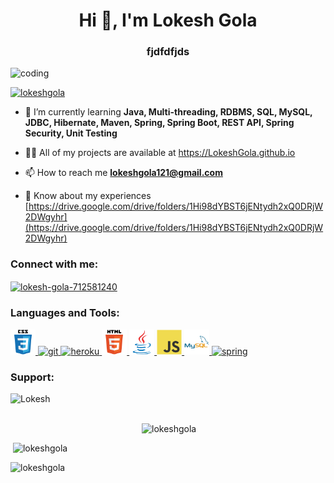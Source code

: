 <h1 align="center">Hi 👋, I'm Lokesh Gola</h1>
<h3 align="center">fjdfdfjds </h3>

<img align="centre" alt="coding"  width="400"  src="https://miro.medium.com/max/1360/0*7Q3yvSIv_t0ioJ-Z.gif">

<p align="left"> <a href="https://github.com/ryo-ma/github-profile-trophy"><img src="https://github-profile-trophy.vercel.app/?username=lokeshgola&theme=onedark" alt="lokeshgola" /></a> </p>

- 🌱 I’m currently learning **Java, Multi-threading, RDBMS, SQL, MySQL, JDBC, Hibernate, Maven, Spring, Spring Boot, REST API, Spring Security, Unit Testing**

<!--============= Portfolio Link ============-->
<!-- - 👨‍💻 All of my projects are available at [https://lokeshgola.github.io](https://lokeshgola.github.io) -->
- 👨‍💻 All of my projects are available at https://LokeshGola.github.io
  
- 📫 How to reach me <span> **lokeshgola121@gmail.com** </span>

- 📄 Know about my experiences [https://drive.google.com/drive/folders/1Hi98dYBST6jENtydh2xQ0DRjW2DWgyhr](https://drive.google.com/drive/folders/1Hi98dYBST6jENtydh2xQ0DRjW2DWgyhr)

<h3 align="left">Connect with me:</h3>
<p align="left">
<a href="https://linkedin.com/in/lokesh-gola-712581240" target="blank"><img align="center" src="https://raw.githubusercontent.com/rahuldkjain/github-profile-readme-generator/master/src/images/icons/Social/linked-in-alt.svg" alt="lokesh-gola-712581240" height="30" width="40" /></a>
</p>

<!--============= Language and Tools =============-->
<h3 align="left">Languages and Tools:</h3>
<p align="left"> <a href="https://www.w3schools.com/css/" target="_blank" rel="noreferrer"> <img src="https://raw.githubusercontent.com/devicons/devicon/master/icons/css3/css3-original-wordmark.svg" alt="css3" width="40" height="40"/> </a> <a href="https://git-scm.com/" target="_blank" rel="noreferrer"> <img src="https://www.vectorlogo.zone/logos/git-scm/git-scm-icon.svg" alt="git" width="40" height="40"/> </a> <a href="https://heroku.com" target="_blank" rel="noreferrer"> <img src="https://www.vectorlogo.zone/logos/heroku/heroku-icon.svg" alt="heroku" width="40" height="40"/> </a> <a href="https://www.w3.org/html/" target="_blank" rel="noreferrer"> <img src="https://raw.githubusercontent.com/devicons/devicon/master/icons/html5/html5-original-wordmark.svg" alt="html5" width="40" height="40"/> </a> <a href="https://www.java.com" target="_blank" rel="noreferrer"> <img src="https://raw.githubusercontent.com/devicons/devicon/master/icons/java/java-original.svg" alt="java" width="40" height="40"/> </a> <a href="https://developer.mozilla.org/en-US/docs/Web/JavaScript" target="_blank" rel="noreferrer"> <img src="https://raw.githubusercontent.com/devicons/devicon/master/icons/javascript/javascript-original.svg" alt="javascript" width="40" height="40"/> </a> <a href="https://www.mysql.com/" target="_blank" rel="noreferrer"> <img src="https://raw.githubusercontent.com/devicons/devicon/master/icons/mysql/mysql-original-wordmark.svg" alt="mysql" width="40" height="40"/> </a> <a href="https://spring.io/" target="_blank" rel="noreferrer"> <img src="https://www.vectorlogo.zone/logos/springio/springio-icon.svg" alt="spring" width="40" height="40"/> </a> </p>


<!--=============== support ================-->
<h3 align="left">Support:</h3>
<p> <img align="left" src="https://cdn.buymeacoffee.com/buttons/v2/default-yellow.png" height="50" width="210" alt="Lokesh" /></a></p><br><br>

<!--=============== Most used language ==============-->
<p><img align="centre" src="https://github-readme-stats.vercel.app/api/top-langs/?username=LokeshGola&theme=dark&hide_border=false&include_all_commits=true&count_private=true&layout=compact" alt="lokeshgola" /></p>
<!-- <p><img align="centre" src="https://github-readme-stats.vercel.app/api/top-langs/?username=LokeshGola&langs_count=8&count_private=true&layout=compact&theme=nuxt&bg_color=FFFFFF" alt="lokeshgola" /></p>
 -->
 
<!--=============== Git hub stats =================-->
<p>&nbsp;<img align="centre" src="https://github-readme-stats.vercel.app/api?username=lokeshgola&show_icons=true&locale=en&theme=radical" alt="lokeshgola" /></p>

<p><img align="centre" src="https://github-readme-streak-stats.herokuapp.com/?user=lokeshgola&&theme=radical" alt="lokeshgola" /></p>





<!-- Proudly created with GPRM ( https://gprm.itsvg.in ) -->
